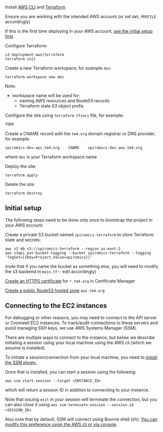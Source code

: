 Install [AWS CLI](https://aws.amazon.com/cli/) and [Terraform](https://www.terraform.io/)

Ensure you are working with the intended AWS account (or set `AWS_PROFILE` accordingly)

If this is the first time deploying in your AWS account, [see the initial setup first](#init_setup).

Configure Terraform:
```shell
cd deployment-aws/terraform
terraform init
```
Create a new Terraform workspace, for example `dev`:
```shell
terraform workspace new dev
```
Note:
* workspace name will be used for:
  * naming AWS resources and Route53 records
  * Terraform state S3 object prefix

Configure the site using `terraform.tfvars` file, for example:
```terraform
TODO
```

Create a CNAME record with the `tm4.org` domain registrar or DNS provider, for example:
```
spiromics-dev-api.tm4.org    CNAME    spiromics-dev.aws.tm4.org
```
where `dev` is your Terraform workspace name

Deploy the site:
```shell
terraform apply
```
Delete the site:
```shell
terraform destroy
```

<a name="init_setup"></a>
## Initial setup
The following steps need to be done only once to bootstrap the project in your AWS account.

Create a private S3 bucket named `spiromics-terraform` to store Terraform state and secrets:
```shell
aws s3 mb s3://spiromics-terraform --region us-east-2
aws s3api put-bucket-tagging --bucket spiromics-terraform --tagging 'TagSet=[{Key=Project,Value=spiromics}]'
```
(note that if you name the bucket as something else, you will need to modify the s3 backend in `main.tf`-- edit accordingly)

[Create an HTTPS certificate](https://docs.aws.amazon.com/acm/latest/userguide/gs-acm-request-public.html) for `*.tm4.org` in Certificate Manager

[Create a public Route53 hosted zone](https://docs.aws.amazon.com/Route53/latest/DeveloperGuide/CreatingHostedZone.html) `aws.tm4.org`


## Connecting to the EC2 instances

For debugging or other reasons, you may need to connect to the API server or Cromwell EC2 instances. To track/audit connections to these servers and avoid managing SSH keys, we use AWS Systems Manager (SSM).

There are multiple ways to connect to the instance, but below we describe initiating a session using your local machine using the AWS cli (which we assume is installed).

To initiate a session/connection from your local machine, you need to [install the SSM plugin.](https://docs.aws.amazon.com/systems-manager/latest/userguide/session-manager-working-with-install-plugin.html)

Once that is installed, you can start a session using the following:

```shell
aws ssm start-session --target <INSTANCE_ID>
```
which will return a session ID in addition to connecting to your instance.

Note that issuing `exit` in your session will terminate the connection, but you can also close it using `aws ssm terminate-session --session-id <SESSION_ID>`.

Also note that by default, SSM will connect using Bourne shell (sh). [You can modify this preference usign the AWS cli or via console](https://aws.amazon.com/premiumsupport/knowledge-center/ssm-session-manager-change-shell/).
